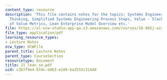 ```yaml
---
content_type: resource
description: 'This file contains notes for the topics: Systems Engineering and Lean
  Thinking, Simplified Systems Engineering Process Steps, Value - Slack?s definition,  Examples
  of Value Metrics, Lean Enterprise Model Overview etc.'
file: https://ol-ocw-studio-app-qa.s3.amazonaws.com/courses/16-885j-aircraft-systems-engineering-fall-2004/c3b7f9e46f4ce063e280ba3555c314dd_21_lean_se.pdf
file_type: application/pdf
learning_resource_types:
- Lecture Notes
ocw_type: OCWFile
parent_title: Lecture Notes
parent_type: CourseSection
resourcetype: Document
title: 21_lean_se.pdf
uid: c3b7f9e4-6f4c-e063-e280-ba3555c314dd
---
```

